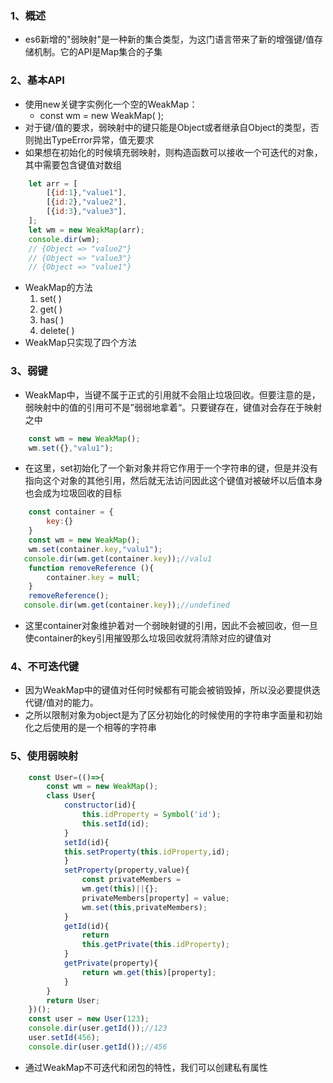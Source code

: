### 1、概述
+ es6新增的"弱映射"是一种新的集合类型，为这门语言带来了新的增强键/值存储机制。它的API是Map集合的子集
### 2、基本API
+ 使用new关键字实例化一个空的WeakMap：
	+ const wm = new WeakMap( );
+ 对于键/值的要求，弱映射中的键只能是Object或者继承自Object的类型，否则抛出TypeError异常，值无要求
+ 如果想在初始化的时候填充弱映射，则构造函数可以接收一个可迭代的对象，其中需要包含键值对数组
```js
	let arr = [
		[{id:1},"value1"],
		[{id:2},"value2"],
		[{id:3},"value3"],
	];
	let wm = new WeakMap(arr);
	console.dir(wm);
	// {Object => "value2"}
	// {Object => "value3"}
	// {Object => "value1"}
```
+ WeakMap的方法
	1. set( )
	2. get( )
	3. has( )
	4. delete( )
+ WeakMap只实现了四个方法
### 3、弱键
+ WeakMap中，当键不属于正式的引用就不会阻止垃圾回收。但要注意的是，弱映射中的值的引用可不是”弱弱地拿着“。只要键存在，键值对会存在于映射之中
```js
	const wm = new WeakMap();
	wm.set({},"valu1");
```
+ 在这里，set初始化了一个新对象并将它作用于一个字符串的键，但是并没有指向这个对象的其他引用，然后就无法访问因此这个键值对被破坏以后值本身也会成为垃圾回收的目标
```js
	const container = {
		key:{}
	}
	const wm = new WeakMap();
	wm.set(container.key,"valu1");
   console.dir(wm.get(container.key));//valu1
	function removeReference (){
		container.key = null;
	}
	removeReference();
   console.dir(wm.get(container.key));//undefined
```
+ 这里container对象维护着对一个弱映射键的引用，因此不会被回收，但一旦使container的key引用摧毁那么垃圾回收就将清除对应的键值对
### 4、不可迭代键
+ 因为WeakMap中的键值对任何时候都有可能会被销毁掉，所以没必要提供迭代键/值对的能力。
+ 之所以限制对象为object是为了区分初始化的时候使用的字符串字面量和初始化之后使用的是一个相等的字符串
### 5、使用弱映射
```js
	const User=(()=>{
		const wm = new WeakMap();
		class User{
			constructor(id){
				this.idProperty = Symbol('id');
				this.setId(id);
			}
			setId(id){                    
			this.setProperty(this.idProperty,id);
			}
			setProperty(property,value){
				const privateMembers =
				wm.get(this)||{};
				privateMembers[property] = value;
				wm.set(this,privateMembers);
			}
			getId(id){
				return 
				this.getPrivate(this.idProperty);
			}
			getPrivate(property){
				return wm.get(this)[property];
			}
		}
		return User;
	})();
	const user = new User(123);
	console.dir(user.getId());//123
	user.setId(456);
	console.dir(user.getId());//456
```
+ 通过WeakMap不可迭代和闭包的特性，我们可以创建私有属性